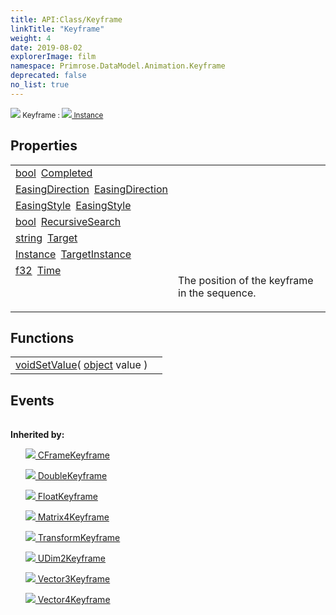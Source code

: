 ```yaml
---
title: API:Class/Keyframe
linkTitle: "Keyframe"
weight: 4
date: 2019-08-02
explorerImage: film
namespace: Primrose.DataModel.Animation.Keyframe
deprecated: false
no_list: true
---
```

<small class="inheritance">
<span class="" href="/docs/api-reference/Class/Keyframe"><img src="/icons/silk/film.png"/>&nbsp;Keyframe</span>&nbsp;:&nbsp;<a class="" href="/docs/api-reference/Class/Instance"><img src="/icons/silk/default.png"/>&nbsp;Instance</a></small>
 
## Properties
 
<table class="studiohide">
<tbody>
<tr class="function-row ">
<td style="vertical-align:top;white-space:normal;">
<div>
<a class="type" href="/docs/api-reference/System/Primitives#boolean">bool</a><span class="method-body" style="text-indent: -2em; padding-left: 0.5em"><a class="name" href="Completed">Completed</a></span></td>
<td style="vertical-align:top;white-space:normal;">
</td>
</tr>

<tr class="function-row ">
<td style="vertical-align:top;white-space:normal;">
<div>
<a class="type" href="/docs/api-reference/Enum/EasingDirection">EasingDirection</a><span class="method-body" style="text-indent: -2em; padding-left: 0.5em"><a class="name" href="EasingDirection">EasingDirection</a></span></td>
<td style="vertical-align:top;white-space:normal;">
</td>
</tr>

<tr class="function-row ">
<td style="vertical-align:top;white-space:normal;">
<div>
<a class="type" href="/docs/api-reference/Enum/EasingStyle">EasingStyle</a><span class="method-body" style="text-indent: -2em; padding-left: 0.5em"><a class="name" href="EasingStyle">EasingStyle</a></span></td>
<td style="vertical-align:top;white-space:normal;">
</td>
</tr>

<tr class="function-row ">
<td style="vertical-align:top;white-space:normal;">
<div>
<a class="type" href="/docs/api-reference/System/Primitives#boolean">bool</a><span class="method-body" style="text-indent: -2em; padding-left: 0.5em"><a class="name" href="RecursiveSearch">RecursiveSearch</a></span></td>
<td style="vertical-align:top;white-space:normal;">
</td>
</tr>

<tr class="function-row ">
<td style="vertical-align:top;white-space:normal;">
<div>
<a class="type" href="/docs/api-reference/System/string">string</a><span class="method-body" style="text-indent: -2em; padding-left: 0.5em"><a class="name" href="Target">Target</a></span></td>
<td style="vertical-align:top;white-space:normal;">
</td>
</tr>

<tr class="function-row ">
<td style="vertical-align:top;white-space:normal;">
<div>
<a class="type" href="/docs/api-reference/Class/Instance">Instance</a><span class="method-body" style="text-indent: -2em; padding-left: 0.5em"><a class="name" href="TargetInstance">TargetInstance</a></span></td>
<td style="vertical-align:top;white-space:normal;">
</td>
</tr>

<tr class="function-row ">
<td style="vertical-align:top;white-space:normal;">
<div>
<a class="type" href="/docs/api-reference/System/Primitives#single">f32</a><span class="method-body" style="text-indent: -2em; padding-left: 0.5em"><a class="name" href="Time">Time</a></span></td>
<td style="vertical-align:top;white-space:normal;">
<p>
The position of the keyframe in the sequence.
</p></td>
</tr>

</tbody>
</table>
 
## Functions
 
<table class="studiohide">
<tbody>
<tr class="function-row ">
<td style="vertical-align:top;white-space:normal;">
<div>
<a class="type" href="/docs/api-reference/System/void">void</a><span class="method-body" style="text-indent: -2em;"><a class="method-name  " href="SetValue">SetValue</a></span><span style="display: inline-block">( <span class="param" style="white-space: nowrap"><a class="type" href="/docs/api-reference/System/object">object</a> value</span> )</span></span></div></td>
<td style="vertical-align:top;white-space:normal;">
</td>
</tr>

</tbody>
</table>
 
## Events
 
<table class="studiohide">
<tbody>
</tbody>
</table>
<b>
Inherited by:</b>
<div class="inheritors">
<ul class="root">
<a class="" href="/docs/api-reference/Class/CFrameKeyframe"><img src="/icons/silk/film.png"/>&nbsp;CFrameKeyframe</a>
<ul class="nested">
</ul>
<a class="" href="/docs/api-reference/Class/DoubleKeyframe"><img src="/icons/silk/film.png"/>&nbsp;DoubleKeyframe</a>
<ul class="nested">
</ul>
<a class="" href="/docs/api-reference/Class/FloatKeyframe"><img src="/icons/silk/film.png"/>&nbsp;FloatKeyframe</a>
<ul class="nested">
</ul>
<a class="" href="/docs/api-reference/Class/Matrix4Keyframe"><img src="/icons/silk/film.png"/>&nbsp;Matrix4Keyframe</a>
<ul class="nested">
</ul>
<a class="" href="/docs/api-reference/Class/TransformKeyframe"><img src="/icons/silk/film.png"/>&nbsp;TransformKeyframe</a>
<ul class="nested">
</ul>
<a class="" href="/docs/api-reference/Class/UDim2Keyframe"><img src="/icons/silk/film.png"/>&nbsp;UDim2Keyframe</a>
<ul class="nested">
</ul>
<a class="" href="/docs/api-reference/Class/Vector3Keyframe"><img src="/icons/silk/film.png"/>&nbsp;Vector3Keyframe</a>
<ul class="nested">
</ul>
<a class="" href="/docs/api-reference/Class/Vector4Keyframe"><img src="/icons/silk/film.png"/>&nbsp;Vector4Keyframe</a>
<ul class="nested">
</ul>
</ul>
</div>
